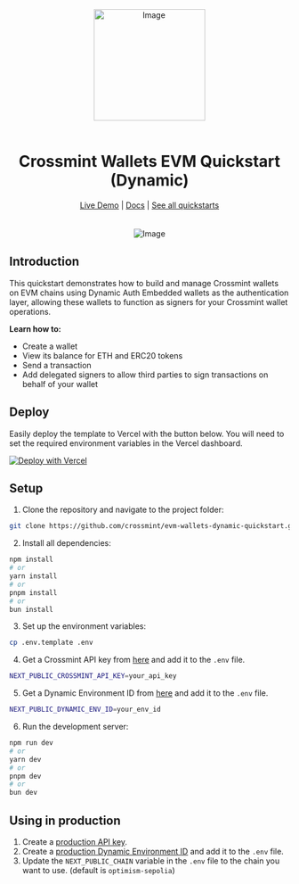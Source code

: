 

<div align="center">
<img width="200" alt="Image" src="https://github.com/user-attachments/assets/8b617791-cd37-4a5a-8695-a7c9018b7c70" />
<br>
<br>
<h1>Crossmint Wallets EVM Quickstart (Dynamic)</h1>

<div align="center">
<a href="https://evm-wallets-dynamic.demos-crossmint.com/">Live Demo</a> | <a href="https://docs.crossmint.com/introduction/platform/wallets">Docs</a> | <a href="https://github.com/crossmint">See all quickstarts</a>
</div>

<br>
<br>
<img src="https://github.com/user-attachments/assets/22847c83-81b8-4162-b8d5-146ed108b383" alt="Image" width="full">
</div>

## Introduction
This quickstart demonstrates how to build and manage Crossmint wallets on EVM chains using Dynamic Auth Embedded wallets as the authentication layer, allowing these wallets to function as signers for your Crossmint wallet operations.

**Learn how to:**
- Create a wallet
- View its balance for ETH and ERC20 tokens
- Send a transaction
- Add delegated signers to allow third parties to sign transactions on behalf of your wallet

## Deploy
Easily deploy the template to Vercel with the button below. You will need to set the required environment variables in the Vercel dashboard.

[![Deploy with Vercel](https://vercel.com/button)](https://vercel.com/new/clone?repository-url=https%3A%2F%2Fgithub.com%2FCrossmint%2Fevm-wallets-dynamic-quickstart&env=NEXT_PUBLIC_CROSSMINT_API_KEY)

## Setup
1. Clone the repository and navigate to the project folder:
```bash
git clone https://github.com/crossmint/evm-wallets-dynamic-quickstart.git && cd evm-wallets-dynamic-quickstart
```

2. Install all dependencies:
```bash
npm install
# or
yarn install
# or
pnpm install
# or
bun install
```

3. Set up the environment variables:
```bash
cp .env.template .env
```

4. Get a Crossmint API key from [here](https://docs.crossmint.com/introduction/platform/api-keys/client-side) and add it to the `.env` file.
```bash
NEXT_PUBLIC_CROSSMINT_API_KEY=your_api_key
```

5. Get a Dynamic Environment ID from [here](https://app.dynamic.xyz/dashboard) and add it to the `.env` file.
```bash
NEXT_PUBLIC_DYNAMIC_ENV_ID=your_env_id
```

6. Run the development server:
```bash
npm run dev
# or
yarn dev
# or
pnpm dev
# or
bun dev
```

## Using in production
1. Create a [production API key](https://docs.crossmint.com/introduction/platform/api-keys/client-side).
2. Create a [production Dynamic Environment ID](https://app.dynamic.xyz/dashboard) and add it to the `.env` file.
3. Update the `NEXT_PUBLIC_CHAIN` variable in the `.env` file to the chain you want to use. (default is `optimism-sepolia`)
